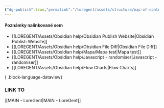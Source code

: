 ```yaml
---
{"dg-publish":true,"permalink":"/loregent/assets/structure/map-of-content/moc-obsidian-help/"}
---
```



#### Poznámky nalinkované sem

- [[LOREGENT/Assets/Obsidian help/Obsidian Publish Website\|Obsidian Publish Website]]
- [[LOREGENT/Assets/Obsidian help/Obsidian File Diff\|Obsidian File Diff]]
- [[LOREGENT/Assets/Obsidian help/Mapa/Mapa test\|Mapa test]]
- [[LOREGENT/Assets/Obsidian help/Javascript - randomiser\|Javascript - randomiser]]
- [[LOREGENT/Assets/Obsidian help/Flow Charts\|Flow Charts]]

{ .block-language-dataview}

### LINK TO
[[MAIN - LoreGent\|MAIN - LoreGent]]
